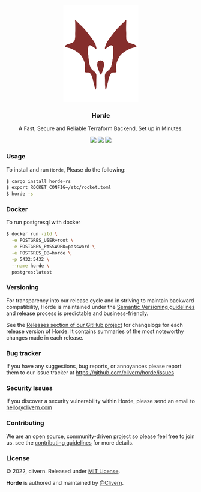 <p align="center">
    <img src="/static/logo.png" width="200" />
    <h3 align="center">Horde</h3>
    <p align="center">A Fast, Secure and Reliable Terraform Backend, Set up in Minutes.</p>
    <p align="center">
        <a href="https://github.com/Clivern/Horde/actions"><img src="https://github.com/Clivern/Horde/actions/workflows/build.yml/badge.svg"></a>
        <a href="https://github.com/Clivern/Horde/releases"><img src="https://img.shields.io/badge/Version-v0.1.0-green.svg"></a>
        <a href="https://github.com/Clivern/Horde/blob/main/LICENSE"><img src="https://img.shields.io/badge/LICENSE-MIT-green.svg"></a>
    </p>
</p>


### Usage

To install and run `Horde`, Please do the following:

```zsh
$ cargo install horde-rs
$ export ROCKET_CONFIG=/etc/rocket.toml
$ horde -s
```


### Docker

To run postgresql with docker

```zsh
$ docker run -itd \
  -e POSTGRES_USER=root \
  -e POSTGRES_PASSWORD=password \
  -e POSTGRES_DB=horde \
  -p 5432:5432 \
  --name horde \
  postgres:latest
```


### Versioning

For transparency into our release cycle and in striving to maintain backward compatibility, Horde is maintained under the [Semantic Versioning guidelines](https://semver.org/) and release process is predictable and business-friendly.

See the [Releases section of our GitHub project](https://github.com/clivern/horde/releases) for changelogs for each release version of Horde. It contains summaries of the most noteworthy changes made in each release.


### Bug tracker

If you have any suggestions, bug reports, or annoyances please report them to our issue tracker at https://github.com/clivern/horde/issues


### Security Issues

If you discover a security vulnerability within Horde, please send an email to [hello@clivern.com](mailto:hello@clivern.com)


### Contributing

We are an open source, community-driven project so please feel free to join us. see the [contributing guidelines](CONTRIBUTING.md) for more details.


### License

© 2022, clivern. Released under [MIT License](https://opensource.org/licenses/mit-license.php).

**Horde** is authored and maintained by [@Clivern](http://github.com/clivern).
